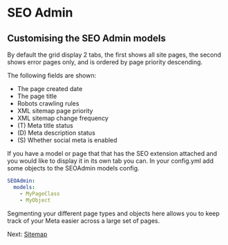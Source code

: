 # SEO Admin

## Customising the SEO Admin models

By default the grid display 2 tabs, the first shows all site pages, the second shows error pages only, and is ordered by page priority descending.

The following fields are shown:
  - The page created date
  - The page title
  - Robots crawling rules
  - XML sitemap page priority
  - XML sitemap change frequency
  - (T) Meta title status
  - (D) Meta description status
  - (S) Whether social meta is enabled

If you have a model or page that that has the SEO extension attached and you would like to display it in its own tab you can.
In your config.yml add some objects to the SEOAdmin models config.

```yml
SEOAdmin:
  models:
    - MyPageClass
    - MyObject
```

Segmenting your different page types and objects here allows you to keep track of your Meta easier across a large set of pages.

Next: [Sitemap](../sitemap)